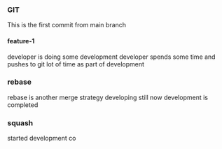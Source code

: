 ### GIT
This is the first commit from main branch
#### feature-1
developer is doing some development
developer spends some time and pushes to git lot of time as part of development

### rebase
rebase is another merge strategy
developing still
now development is completed

### squash
started development
co